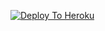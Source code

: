 [![Deploy To Heroku](https://www.herokucdn.com/deploy/button.svg)](https://heroku.com/deploy?template=https://github.com/Rajmaterbot/txt_leech)
